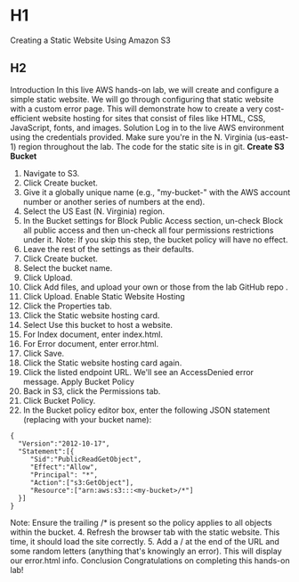 # H1 
Creating a Static Website Using Amazon S3
## H2 
Introduction
In this live AWS hands-on lab, we will create and configure a simple static website. We will go through configuring that static website with a custom error page. This will demonstrate how to create a very cost-efficient website hosting for sites that consist of files like HTML, CSS, JavaScript, fonts, and images.
Solution
Log in to the live AWS environment using the credentials provided. Make sure you're in the N. Virginia (us-east-1) region throughout the lab.
The code for the static site is in git.
**Create S3 Bucket**
1.	Navigate to S3.
2.	Click Create bucket.
3.	Give it a globally unique name (e.g., "my-bucket-" with the AWS account number or another series of numbers at the end).
4.	Select the US East (N. Virginia) region.
5.	In the Bucket settings for Block Public Access section, un-check Block all public access and then un-check all four permissions restrictions under it.
Note: If you skip this step, the bucket policy will have no effect.
6.	Leave the rest of the settings as their defaults.
7.	Click Create bucket.
8.	Select the bucket name.
9.	Click Upload.
10.	Click Add files, and upload your own or those from the lab GitHub repo .
11.	Click Upload.
Enable Static Website Hosting
1.	Click the Properties tab.
2.	Click the Static website hosting card.
3.	Select Use this bucket to host a website.
4.	For Index document, enter index.html.
5.	For Error document, enter error.html.
6.	Click Save.
7.	Click the Static website hosting card again.
8.	Click the listed endpoint URL. We'll see an AccessDenied error message.
Apply Bucket Policy
1.	Back in S3, click the Permissions tab.
2.	Click Bucket Policy.
3.	In the Bucket policy editor box, enter the following JSON statement (replacing <my-bucket> with your bucket name):

```
{
  "Version":"2012-10-17",
  "Statement":[{
     "Sid":"PublicReadGetObject",
     "Effect":"Allow",
     "Principal": "*",
     "Action":["s3:GetObject"],
     "Resource":["arn:aws:s3:::<my-bucket>/*"]
  }]
}
```

Note: Ensure the trailing /* is present so the policy applies to all objects within the bucket.
4.	Refresh the browser tab with the static website. This time, it should load the site correctly.
5.	Add a / at the end of the URL and some random letters (anything that's knowingly an error). This will display our error.html info.
Conclusion
Congratulations on completing this hands-on lab!
